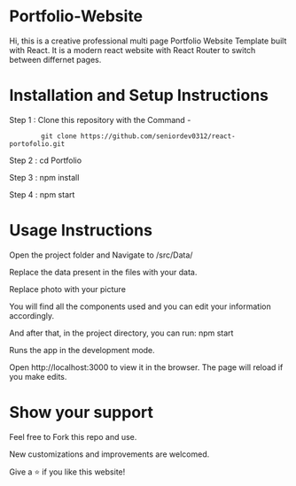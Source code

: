 # Portfolio-Website

Hi, this is a creative professional multi page Portfolio Website Template built with React. It is a modern react website with React Router to switch between differnet pages.

# Installation and Setup Instructions

Step 1 : Clone this repository with the Command -

            git clone https://github.com/seniordev0312/react-portofolio.git

Step 2 : cd Portfolio

Step 3 : npm install

Step 4 : npm start

# Usage Instructions

Open the project folder and Navigate to /src/Data/

Replace the data present in the files with your data.

Replace photo with your picture

You will find all the components used and you can edit your information accordingly.

And after that, in the project directory, you can run: npm start

Runs the app in the development mode.

Open http://localhost:3000 to view it in the browser. The page will reload if you make edits.

# Show your support

Feel free to Fork this repo and use.

New customizations and improvements are welcomed.

Give a ⭐ if you like this website!
